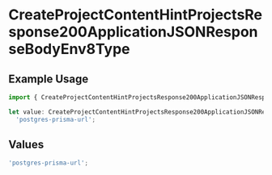 # CreateProjectContentHintProjectsResponse200ApplicationJSONResponseBodyEnv8Type

## Example Usage

```typescript
import { CreateProjectContentHintProjectsResponse200ApplicationJSONResponseBodyEnv8Type } from '@vercel/client/models/operations';

let value: CreateProjectContentHintProjectsResponse200ApplicationJSONResponseBodyEnv8Type =
  'postgres-prisma-url';
```

## Values

```typescript
'postgres-prisma-url';
```
